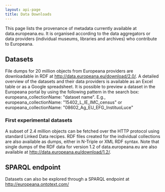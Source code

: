 ```yaml
---
layout: api-page
title: Data Downloads
---
```


This page lists the provenance of metadata currently available at data.europeana.eu. It is organised according to the data aggregators or data providers (individual museums, libraries and archives) who contribute to Europeana.

## Datasets
File dumps for 20 million objects from Europeana providers are downloadable in RDF at http://data.europeana.eu/download/2.0/. A detailed overview of the datasets and their data providers is available as an Excel table or as a Google spreadsheet. It is possible to preview a dataset in the Europeana portal by using the following pattern in the search box: europeana_collectionName: "dataset name". E.g., europeana_collectionName: "15402_L_IE_IMC_census" or europeana_collectionName: "08602_Ag_EU_EFG_InstituoLuce"

### First experimental datasets
A subset of 2.4 million objects can be fetched over the HTTP protocol using standard Linked Data recipes. RDF files created for the individual collections are also available as dumps, either in N-Triple or XML RDF syntax. Note that single dumps of the RDF data for version 1.2 of data.europeana.eu are also available at http://data.europeana.eu/download/1.2/.

## SPARQL endpoint
Datasets can also be explored through a SPARQL endpoint at http://europeana.ontotext.com/

